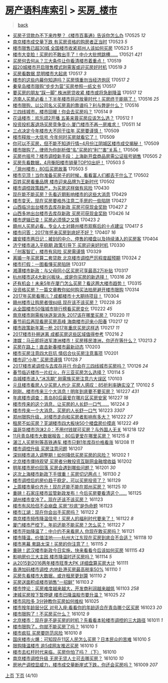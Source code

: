 [房产语料库索引](../../README.md)  > [买房_楼市](买房_楼市.md)
====
> [back](../README.md)

- [买房子贷款办不下来咋整？《楼市百事通》告诉你怎么办](http://jkwz.applinzi.com/ittc/6971383612816491525.html#%E4%B9%B0%E6%88%BF%E5%AD%90%E8%B4%B7%E6%AC%BE%E5%8A%9E%E4%B8%8D%E4%B8%8B%E6%9D%A5%E5%92%8B%E6%95%B4%EF%BC%9F%E3%80%8A%E6%A5%BC%E5%B8%82%E7%99%BE%E4%BA%8B%E9%80%9A%E3%80%8B%E5%91%8A%E8%AF%89%E4%BD%A0%E6%80%8E%E4%B9%88%E5%8A%9E) 170525 *12* 
- [南京楼市成交量下跌 有买房资格的购房者正当时](http://jkwz.applinzi.com/ittc/6970875076768433156.html#%E5%8D%97%E4%BA%AC%E6%A5%BC%E5%B8%82%E6%88%90%E4%BA%A4%E9%87%8F%E4%B8%8B%E8%B7%8C+%E6%9C%89%E4%B9%B0%E6%88%BF%E8%B5%84%E6%A0%BC%E7%9A%84%E8%B4%AD%E6%88%BF%E8%80%85%E6%AD%A3%E5%BD%93%E6%97%B6) 170523 *5* 
- [楼市限售已超30城 全国楼市收紧郑州人该如何买房](http://jkwz.applinzi.com/ittc/6970851839451857924.html#%E6%A5%BC%E5%B8%82%E9%99%90%E5%94%AE%E5%B7%B2%E8%B6%8530%E5%9F%8E+%E5%85%A8%E5%9B%BD%E6%A5%BC%E5%B8%82%E6%94%B6%E7%B4%A7%E9%83%91%E5%B7%9E%E4%BA%BA%E8%AF%A5%E5%A6%82%E4%BD%95%E4%B9%B0%E6%88%BF) 170523 *5* 
- [楼市大变脸！买房的不敢出手了！中介大批想跳槽……](http://jkwz.applinzi.com/ittc/6970203529921692676.html#%E6%A5%BC%E5%B8%82%E5%A4%A7%E5%8F%98%E8%84%B8%EF%BC%81%E4%B9%B0%E6%88%BF%E7%9A%84%E4%B8%8D%E6%95%A2%E5%87%BA%E6%89%8B%E4%BA%86%EF%BC%81%E4%B8%AD%E4%BB%8B%E5%A4%A7%E6%89%B9%E6%83%B3%E8%B7%B3%E6%A7%BD%E2%80%A6%E2%80%A6) 170521 *421* 
- [买房何去何从？三大条件让你看清楼市着重点！](http://jkwz.applinzi.com/ittc/6969265903534343172.html#%E4%B9%B0%E6%88%BF%E4%BD%95%E5%8E%BB%E4%BD%95%E4%BB%8E%EF%BC%9F%E4%B8%89%E5%A4%A7%E6%9D%A1%E4%BB%B6%E8%AE%A9%E4%BD%A0%E7%9C%8B%E6%B8%85%E6%A5%BC%E5%B8%82%E7%9D%80%E9%87%8D%E7%82%B9%EF%BC%81) 170519  
- [超20城楼市开启限售模式刚需客或迎买房好时机](http://jkwz.applinzi.com/ittc/6969200185346360325.html#%E8%B6%8520%E5%9F%8E%E6%A5%BC%E5%B8%82%E5%BC%80%E5%90%AF%E9%99%90%E5%94%AE%E6%A8%A1%E5%BC%8F%E5%88%9A%E9%9C%80%E5%AE%A2%E6%88%96%E8%BF%8E%E4%B9%B0%E6%88%BF%E5%A5%BD%E6%97%B6%E6%9C%BA) 170519 *3* 
- [买房看数据 昆明楼市大起底](http://jkwz.applinzi.com/ittc/6968713996021531652.html#%E4%B9%B0%E6%88%BF%E7%9C%8B%E6%95%B0%E6%8D%AE+%E6%98%86%E6%98%8E%E6%A5%BC%E5%B8%82%E5%A4%A7%E8%B5%B7%E5%BA%95) 170517 *3* 
- [楼市的这些内幕你知道吗？买房慎重勿当经济炮灰](http://jkwz.applinzi.com/ittc/6968651557112382469.html#%E6%A5%BC%E5%B8%82%E7%9A%84%E8%BF%99%E4%BA%9B%E5%86%85%E5%B9%95%E4%BD%A0%E7%9F%A5%E9%81%93%E5%90%97%EF%BC%9F%E4%B9%B0%E6%88%BF%E6%85%8E%E9%87%8D%E5%8B%BF%E5%BD%93%E7%BB%8F%E6%B5%8E%E7%82%AE%E7%81%B0) 170517 *2* 
- [秦皇岛楼市限购“步步为营”买房参照一纸文书](http://jkwz.applinzi.com/ittc/6968686904424793092.html#%E7%A7%A6%E7%9A%87%E5%B2%9B%E6%A5%BC%E5%B8%82%E9%99%90%E8%B4%AD%E2%80%9C%E6%AD%A5%E6%AD%A5%E4%B8%BA%E8%90%A5%E2%80%9D%E4%B9%B0%E6%88%BF%E5%8F%82%E7%85%A7%E4%B8%80%E7%BA%B8%E6%96%87%E4%B9%A6) 170517  
- [要买房的朋友“踩一脚” 株洲房贷收紧 楼市或将急剧降温](http://jkwz.applinzi.com/ittc/6968539653626921989.html#%E8%A6%81%E4%B9%B0%E6%88%BF%E7%9A%84%E6%9C%8B%E5%8F%8B%E2%80%9C%E8%B8%A9%E4%B8%80%E8%84%9A%E2%80%9D+%E6%A0%AA%E6%B4%B2%E6%88%BF%E8%B4%B7%E6%94%B6%E7%B4%A7+%E6%A5%BC%E5%B8%82%E6%88%96%E5%B0%86%E6%80%A5%E5%89%A7%E9%99%8D%E6%B8%A9) 170517 *12* 
- [济南人买房必看！下半年楼市将迎放量时代！买房终于能挑了！](http://jkwz.applinzi.com/ittc/6968210449903387652.html#%E6%B5%8E%E5%8D%97%E4%BA%BA%E4%B9%B0%E6%88%BF%E5%BF%85%E7%9C%8B%EF%BC%81%E4%B8%8B%E5%8D%8A%E5%B9%B4%E6%A5%BC%E5%B8%82%E5%B0%86%E8%BF%8E%E6%94%BE%E9%87%8F%E6%97%B6%E4%BB%A3%EF%BC%81%E4%B9%B0%E6%88%BF%E7%BB%88%E4%BA%8E%E8%83%BD%E6%8C%91%E4%BA%86%EF%BC%81) 170516 *25* 
- [楼市限购，以公司名义买房真的靠谱吗？利与弊是什么？](http://jkwz.applinzi.com/ittc/6968198630476350469.html#%E6%A5%BC%E5%B8%82%E9%99%90%E8%B4%AD%EF%BC%8C%E4%BB%A5%E5%85%AC%E5%8F%B8%E5%90%8D%E4%B9%89%E4%B9%B0%E6%88%BF%E7%9C%9F%E7%9A%84%E9%9D%A0%E8%B0%B1%E5%90%97%EF%BC%9F%E5%88%A9%E4%B8%8E%E5%BC%8A%E6%98%AF%E4%BB%80%E4%B9%88%EF%BC%9F) 170516  
- [三四线城市，楼市回暖！你会去买房吗？](http://jkwz.applinzi.com/ittc/6967583056197059589.html#%E4%B8%89%E5%9B%9B%E7%BA%BF%E5%9F%8E%E5%B8%82%EF%BC%8C%E6%A5%BC%E5%B8%82%E5%9B%9E%E6%9A%96%EF%BC%81%E4%BD%A0%E4%BC%9A%E5%8E%BB%E4%B9%B0%E6%88%BF%E5%90%97%EF%BC%9F) 170514 *9* 
- [花话楼市：欢乐颂2开播 五美来蓉买房应该怎么选？](http://jkwz.applinzi.com/ittc/6966829929470624772.html#%E8%8A%B1%E8%AF%9D%E6%A5%BC%E5%B8%82%EF%BC%9A%E6%AC%A2%E4%B9%90%E9%A2%822%E5%BC%80%E6%92%AD+%E4%BA%94%E7%BE%8E%E6%9D%A5%E8%93%89%E4%B9%B0%E6%88%BF%E5%BA%94%E8%AF%A5%E6%80%8E%E4%B9%88%E9%80%89%EF%BC%9F) 170512 *1* 
- [投资投机客退场买房竞争变小 厦门楼市不再一房难求！](http://jkwz.applinzi.com/ittc/6966508977025188869.html#%E6%8A%95%E8%B5%84%E6%8A%95%E6%9C%BA%E5%AE%A2%E9%80%80%E5%9C%BA%E4%B9%B0%E6%88%BF%E7%AB%9E%E4%BA%89%E5%8F%98%E5%B0%8F+%E5%8E%A6%E9%97%A8%E6%A5%BC%E5%B8%82%E4%B8%8D%E5%86%8D%E4%B8%80%E6%88%BF%E9%9A%BE%E6%B1%82%EF%BC%81) 170511 *14* 
- [三点决定今年楼市大不同于往年 买房要谨慎！](http://jkwz.applinzi.com/ittc/6965774509763200004.html#%E4%B8%89%E7%82%B9%E5%86%B3%E5%AE%9A%E4%BB%8A%E5%B9%B4%E6%A5%BC%E5%B8%82%E5%A4%A7%E4%B8%8D%E5%90%8C%E4%BA%8E%E5%BE%80%E5%B9%B4+%E4%B9%B0%E6%88%BF%E8%A6%81%E8%B0%A8%E6%85%8E%EF%BC%81) 170509  
- [​楼市释放一大信号 今年何时买房就看它了！](http://jkwz.applinzi.com/ittc/6965621477020795909.html#%E2%80%8B%E6%A5%BC%E5%B8%82%E9%87%8A%E6%94%BE%E4%B8%80%E5%A4%A7%E4%BF%A1%E5%8F%B7+%E4%BB%8A%E5%B9%B4%E4%BD%95%E6%97%B6%E4%B9%B0%E6%88%BF%E5%B0%B1%E7%9C%8B%E5%AE%83%E4%BA%86%EF%BC%81) 170509  
- [你可以不买房，但不能不知道行情~4月份江阴城区楼市成交揭秘！](http://jkwz.applinzi.com/ittc/6965572908792415236.html#%E4%BD%A0%E5%8F%AF%E4%BB%A5%E4%B8%8D%E4%B9%B0%E6%88%BF%EF%BC%8C%E4%BD%86%E4%B8%8D%E8%83%BD%E4%B8%8D%E7%9F%A5%E9%81%93%E8%A1%8C%E6%83%85%7E4%E6%9C%88%E4%BB%BD%E6%B1%9F%E9%98%B4%E5%9F%8E%E5%8C%BA%E6%A5%BC%E5%B8%82%E6%88%90%E4%BA%A4%E6%8F%AD%E7%A7%98%EF%BC%81) 170509  
- [楼市限购了，律师为你剖析借“名”买房的“利”“害”关系！](http://jkwz.applinzi.com/ittc/6964597084761097220.html#%E6%A5%BC%E5%B8%82%E9%99%90%E8%B4%AD%E4%BA%86%EF%BC%8C%E5%BE%8B%E5%B8%88%E4%B8%BA%E4%BD%A0%E5%89%96%E6%9E%90%E5%80%9F%E2%80%9C%E5%90%8D%E2%80%9D%E4%B9%B0%E6%88%BF%E7%9A%84%E2%80%9C%E5%88%A9%E2%80%9D%E2%80%9C%E5%AE%B3%E2%80%9D%E5%85%B3%E7%B3%BB%EF%BC%81) 170506  
- [买房也摇号？楼市调控新手段：上海新开盘商品房需公证摇号销售](http://jkwz.applinzi.com/ittc/6964228797778887684.html#%E4%B9%B0%E6%88%BF%E4%B9%9F%E6%91%87%E5%8F%B7%EF%BC%9F%E6%A5%BC%E5%B8%82%E8%B0%83%E6%8E%A7%E6%96%B0%E6%89%8B%E6%AE%B5%EF%BC%9A%E4%B8%8A%E6%B5%B7%E6%96%B0%E5%BC%80%E7%9B%98%E5%95%86%E5%93%81%E6%88%BF%E9%9C%80%E5%85%AC%E8%AF%81%E6%91%87%E5%8F%B7%E9%94%80%E5%94%AE) 170505 *2* 
- [买房先看数据，4月衡阳楼市销量TOP10出炉！](http://jkwz.applinzi.com/ittc/6963495141749818373.html#%E4%B9%B0%E6%88%BF%E5%85%88%E7%9C%8B%E6%95%B0%E6%8D%AE%EF%BC%8C4%E6%9C%88%E8%A1%A1%E9%98%B3%E6%A5%BC%E5%B8%82%E9%94%80%E9%87%8FTOP10%E5%87%BA%E7%82%89%EF%BC%81) 170503 *5* 
- [「滁州楼市」80后买房故事](http://jkwz.applinzi.com/ittc/6963413815675847685.html#%E3%80%8C%E6%BB%81%E5%B7%9E%E6%A5%BC%E5%B8%82%E3%80%8D80%E5%90%8E%E4%B9%B0%E6%88%BF%E6%95%85%E4%BA%8B) 170503 *5* 
- [楼市见顶！当你准备买房子的时候，看看富人们都去干什么了](http://jkwz.applinzi.com/ittc/6963104104506196997.html#%E6%A5%BC%E5%B8%82%E8%A7%81%E9%A1%B6%EF%BC%81%E5%BD%93%E4%BD%A0%E5%87%86%E5%A4%87%E4%B9%B0%E6%88%BF%E5%AD%90%E7%9A%84%E6%97%B6%E5%80%99%EF%BC%8C%E7%9C%8B%E7%9C%8B%E5%AF%8C%E4%BA%BA%E4%BB%AC%E9%83%BD%E5%8E%BB%E5%B9%B2%E4%BB%80%E4%B9%88%E4%BA%86) 170502  
- [百姓买房看重品牌 楼市迎来品牌为王新时代](http://jkwz.applinzi.com/ittc/6963103242849354756.html#%E7%99%BE%E5%A7%93%E4%B9%B0%E6%88%BF%E7%9C%8B%E9%87%8D%E5%93%81%E7%89%8C+%E6%A5%BC%E5%B8%82%E8%BF%8E%E6%9D%A5%E5%93%81%E7%89%8C%E4%B8%BA%E7%8E%8B%E6%96%B0%E6%97%B6%E4%BB%A3) 170502  
- [楼市调控政策趋严，为买房这样做有风险](http://jkwz.applinzi.com/ittc/6962355686024414212.html#%E6%A5%BC%E5%B8%82%E8%B0%83%E6%8E%A7%E6%94%BF%E7%AD%96%E8%B6%8B%E4%B8%A5%EF%BC%8C%E4%B8%BA%E4%B9%B0%E6%88%BF%E8%BF%99%E6%A0%B7%E5%81%9A%E6%9C%89%E9%A3%8E%E9%99%A9) 170430  
- [现在能不能买房？先看近期影响楼市的这些大消息](http://jkwz.applinzi.com/ittc/6961774276423189509.html#%E7%8E%B0%E5%9C%A8%E8%83%BD%E4%B8%8D%E8%83%BD%E4%B9%B0%E6%88%BF%EF%BC%9F%E5%85%88%E7%9C%8B%E8%BF%91%E6%9C%9F%E5%BD%B1%E5%93%8D%E6%A5%BC%E5%B8%82%E7%9A%84%E8%BF%99%E4%BA%9B%E5%A4%A7%E6%B6%88%E6%81%AF) 170429  
- [楼市变天，现在买房要格外注意二手房的一些陷阱](http://jkwz.applinzi.com/ittc/6961221590925706244.html#%E6%A5%BC%E5%B8%82%E5%8F%98%E5%A4%A9%EF%BC%8C%E7%8E%B0%E5%9C%A8%E4%B9%B0%E6%88%BF%E8%A6%81%E6%A0%BC%E5%A4%96%E6%B3%A8%E6%84%8F%E4%BA%8C%E6%89%8B%E6%88%BF%E7%9A%84%E4%B8%80%E4%BA%9B%E9%99%B7%E9%98%B1) 170427  
- [山西临汾出台楼市去库存新政 买房可获现金奖励](http://jkwz.applinzi.com/ittc/6961128935994688516.html#%E5%B1%B1%E8%A5%BF%E4%B8%B4%E6%B1%BE%E5%87%BA%E5%8F%B0%E6%A5%BC%E5%B8%82%E5%8E%BB%E5%BA%93%E5%AD%98%E6%96%B0%E6%94%BF+%E4%B9%B0%E6%88%BF%E5%8F%AF%E8%8E%B7%E7%8E%B0%E9%87%91%E5%A5%96%E5%8A%B1) 170427 *2* 
- [山西多地出台楼市去库存新政 买房可获现金奖励](http://jkwz.applinzi.com/ittc/6960920938286679044.html#%E5%B1%B1%E8%A5%BF%E5%A4%9A%E5%9C%B0%E5%87%BA%E5%8F%B0%E6%A5%BC%E5%B8%82%E5%8E%BB%E5%BA%93%E5%AD%98%E6%96%B0%E6%94%BF+%E4%B9%B0%E6%88%BF%E5%8F%AF%E8%8E%B7%E7%8E%B0%E9%87%91%E5%A5%96%E5%8A%B1) 170426 *14* 
- [楼市逻辑已变！买房必须慎之又慎](http://jkwz.applinzi.com/ittc/6959877543250363396.html#%E6%A5%BC%E5%B8%82%E9%80%BB%E8%BE%91%E5%B7%B2%E5%8F%98%EF%BC%81%E4%B9%B0%E6%88%BF%E5%BF%85%E9%A1%BB%E6%85%8E%E4%B9%8B%E5%8F%88%E6%85%8E) 170423 *2* 
- [赣州人买房必看，专业人士对赣州楼市观察后的十点建议](http://jkwz.applinzi.com/ittc/6957438980575462405.html#%E8%B5%A3%E5%B7%9E%E4%BA%BA%E4%B9%B0%E6%88%BF%E5%BF%85%E7%9C%8B%EF%BC%8C%E4%B8%93%E4%B8%9A%E4%BA%BA%E5%A3%AB%E5%AF%B9%E8%B5%A3%E5%B7%9E%E6%A5%BC%E5%B8%82%E8%A7%82%E5%AF%9F%E5%90%8E%E7%9A%84%E5%8D%81%E7%82%B9%E5%BB%BA%E8%AE%AE) 170417 *5* 
- [楼市问答：2017年怀来买房到底好不好？](http://jkwz.applinzi.com/ittc/6953842782056743941.html#%E6%A5%BC%E5%B8%82%E9%97%AE%E7%AD%94%EF%BC%9A2017%E5%B9%B4%E6%80%80%E6%9D%A5%E4%B9%B0%E6%88%BF%E5%88%B0%E5%BA%95%E5%A5%BD%E4%B8%8D%E5%A5%BD%EF%BC%9F) 170407 *16* 
- [雄安楼市两日记：被封的中介、停售的楼盘以及持续涌入的买房客](http://jkwz.applinzi.com/ittc/6952454514975179781.html#%E9%9B%84%E5%AE%89%E6%A5%BC%E5%B8%82%E4%B8%A4%E6%97%A5%E8%AE%B0%EF%BC%9A%E8%A2%AB%E5%B0%81%E7%9A%84%E4%B8%AD%E4%BB%8B%E3%80%81%E5%81%9C%E5%94%AE%E7%9A%84%E6%A5%BC%E7%9B%98%E4%BB%A5%E5%8F%8A%E6%8C%81%E7%BB%AD%E6%B6%8C%E5%85%A5%E7%9A%84%E4%B9%B0%E6%88%BF%E5%AE%A2) 170404  
- [济宁楼市进入平稳期 政策引导下 买房迎来好时机](http://jkwz.applinzi.com/ittc/6950748984363713540.html#%E6%B5%8E%E5%AE%81%E6%A5%BC%E5%B8%82%E8%BF%9B%E5%85%A5%E5%B9%B3%E7%A8%B3%E6%9C%9F+%E6%94%BF%E7%AD%96%E5%BC%95%E5%AF%BC%E4%B8%8B+%E4%B9%B0%E6%88%BF%E8%BF%8E%E6%9D%A5%E5%A5%BD%E6%97%B6%E6%9C%BA) 170330  
- [「创客智汇」楼市有风险 买房需谨慎](http://jkwz.applinzi.com/ittc/6950487451180205060.html#%E3%80%8C%E5%88%9B%E5%AE%A2%E6%99%BA%E6%B1%87%E3%80%8D%E6%A5%BC%E5%B8%82%E6%9C%89%E9%A3%8E%E9%99%A9+%E4%B9%B0%E6%88%BF%E9%9C%80%E8%B0%A8%E6%85%8E) 170329  
- [离婚一年买房算二套贷款 北京楼市调控严厉程度超预期](http://jkwz.applinzi.com/ittc/6948551991017079813.html#%E7%A6%BB%E5%A9%9A%E4%B8%80%E5%B9%B4%E4%B9%B0%E6%88%BF%E7%AE%97%E4%BA%8C%E5%A5%97%E8%B4%B7%E6%AC%BE+%E5%8C%97%E4%BA%AC%E6%A5%BC%E5%B8%82%E8%B0%83%E6%8E%A7%E4%B8%A5%E5%8E%89%E7%A8%8B%E5%BA%A6%E8%B6%85%E9%A2%84%E6%9C%9F) 170324 *2* 
- [楼市打假：一图看懂买房陷阱](http://jkwz.applinzi.com/ittc/6946034590631330820.html#%E6%A5%BC%E5%B8%82%E6%89%93%E5%81%87%EF%BC%9A%E4%B8%80%E5%9B%BE%E7%9C%8B%E6%87%82%E4%B9%B0%E6%88%BF%E9%99%B7%E9%98%B1) 170317  
- [湘潭楼市新政：与父母同小区买房可享最高2万补贴](http://jkwz.applinzi.com/ittc/6945946340776477701.html#%E6%B9%98%E6%BD%AD%E6%A5%BC%E5%B8%82%E6%96%B0%E6%94%BF%EF%BC%9A%E4%B8%8E%E7%88%B6%E6%AF%8D%E5%90%8C%E5%B0%8F%E5%8C%BA%E4%B9%B0%E6%88%BF%E5%8F%AF%E4%BA%AB%E6%9C%80%E9%AB%982%E4%B8%87%E8%A1%A5%E8%B4%B4) 170317  
- [杭州楼市这4大新兴板块，或是你买房的新选择！](http://jkwz.applinzi.com/ittc/6945625683068978181.html#%E6%9D%AD%E5%B7%9E%E6%A5%BC%E5%B8%82%E8%BF%994%E5%A4%A7%E6%96%B0%E5%85%B4%E6%9D%BF%E5%9D%97%EF%BC%8C%E6%88%96%E6%98%AF%E4%BD%A0%E4%B9%B0%E6%88%BF%E7%9A%84%E6%96%B0%E9%80%89%E6%8B%A9%EF%BC%81) 170316 *26* 
- [还有机会！未来5年在厦门怎么买房？看这两大楼市趋势！](http://jkwz.applinzi.com/ittc/6945276715524948997.html#%E8%BF%98%E6%9C%89%E6%9C%BA%E4%BC%9A%EF%BC%81%E6%9C%AA%E6%9D%A55%E5%B9%B4%E5%9C%A8%E5%8E%A6%E9%97%A8%E6%80%8E%E4%B9%88%E4%B9%B0%E6%88%BF%EF%BC%9F%E7%9C%8B%E8%BF%99%E4%B8%A4%E5%A4%A7%E6%A5%BC%E5%B8%82%E8%B6%8B%E5%8A%BF%EF%BC%81) 170315  
- [没资格买房？一篇文章教你如何购买法拍房避开楼市限购](http://jkwz.applinzi.com/ittc/6944889052661810180.html#%E6%B2%A1%E8%B5%84%E6%A0%BC%E4%B9%B0%E6%88%BF%EF%BC%9F%E4%B8%80%E7%AF%87%E6%96%87%E7%AB%A0%E6%95%99%E4%BD%A0%E5%A6%82%E4%BD%95%E8%B4%AD%E4%B9%B0%E6%B3%95%E6%8B%8D%E6%88%BF%E9%81%BF%E5%BC%80%E6%A5%BC%E5%B8%82%E9%99%90%E8%B4%AD) 170314  
- [2017年买房看哪儿？成都楼市十大期待项目！](http://jkwz.applinzi.com/ittc/6941234972525593605.html#2017%E5%B9%B4%E4%B9%B0%E6%88%BF%E7%9C%8B%E5%93%AA%E5%84%BF%EF%BC%9F%E6%88%90%E9%83%BD%E6%A5%BC%E5%B8%82%E5%8D%81%E5%A4%A7%E6%9C%9F%E5%BE%85%E9%A1%B9%E7%9B%AE%EF%BC%81) 170304  
- [赣州楼市让购房者很纠结 现在该不该买房？](http://jkwz.applinzi.com/ittc/6939619748085236741.html#%E8%B5%A3%E5%B7%9E%E6%A5%BC%E5%B8%82%E8%AE%A9%E8%B4%AD%E6%88%BF%E8%80%85%E5%BE%88%E7%BA%A0%E7%BB%93+%E7%8E%B0%E5%9C%A8%E8%AF%A5%E4%B8%8D%E8%AF%A5%E4%B9%B0%E6%88%BF%EF%BC%9F) 170228 *35* 
- [从全国楼市50强城市排行榜看买房变化](http://jkwz.applinzi.com/ittc/6937134921327051780.html#%E4%BB%8E%E5%85%A8%E5%9B%BD%E6%A5%BC%E5%B8%8250%E5%BC%BA%E5%9F%8E%E5%B8%82%E6%8E%92%E8%A1%8C%E6%A6%9C%E7%9C%8B%E4%B9%B0%E6%88%BF%E5%8F%98%E5%8C%96) 170222 *45* 
- [南京楼市刚需板块逐渐消失 2017该在哪里买房？](http://jkwz.applinzi.com/ittc/6936776867272197124.html#%E5%8D%97%E4%BA%AC%E6%A5%BC%E5%B8%82%E5%88%9A%E9%9C%80%E6%9D%BF%E5%9D%97%E9%80%90%E6%B8%90%E6%B6%88%E5%A4%B1+2017%E8%AF%A5%E5%9C%A8%E5%93%AA%E9%87%8C%E4%B9%B0%E6%88%BF%EF%BC%9F) 170220 *11* 
- [春节前后再现看房买房高峰 海南楼市迎来小阳春](http://jkwz.applinzi.com/ittc/6935626909827466244.html#%E6%98%A5%E8%8A%82%E5%89%8D%E5%90%8E%E5%86%8D%E7%8E%B0%E7%9C%8B%E6%88%BF%E4%B9%B0%E6%88%BF%E9%AB%98%E5%B3%B0+%E6%B5%B7%E5%8D%97%E6%A5%BC%E5%B8%82%E8%BF%8E%E6%9D%A5%E5%B0%8F%E9%98%B3%E6%98%A5) 170217 *12* 
- [楼市政策新年第一枪 2017年重庆买房这样选](http://jkwz.applinzi.com/ittc/6935625757765403653.html#%E6%A5%BC%E5%B8%82%E6%94%BF%E7%AD%96%E6%96%B0%E5%B9%B4%E7%AC%AC%E4%B8%80%E6%9E%AA+2017%E5%B9%B4%E9%87%8D%E5%BA%86%E4%B9%B0%E6%88%BF%E8%BF%99%E6%A0%B7%E9%80%89) 170217 *11* 
- [2017楼市扑朔迷离 成都买房这些区域值得参考](http://jkwz.applinzi.com/ittc/6935219501661684740.html#2017%E6%A5%BC%E5%B8%82%E6%89%91%E6%9C%94%E8%BF%B7%E7%A6%BB+%E6%88%90%E9%83%BD%E4%B9%B0%E6%88%BF%E8%BF%99%E4%BA%9B%E5%8C%BA%E5%9F%9F%E5%80%BC%E5%BE%97%E5%8F%82%E8%80%83) 170216 *2* 
- [澳媒：马云即将进军澳洲楼市！买房移民澳洲，你还在等什么？](http://jkwz.applinzi.com/ittc/6934116430621705220.html#%E6%BE%B3%E5%AA%92%EF%BC%9A%E9%A9%AC%E4%BA%91%E5%8D%B3%E5%B0%86%E8%BF%9B%E5%86%9B%E6%BE%B3%E6%B4%B2%E6%A5%BC%E5%B8%82%EF%BC%81%E4%B9%B0%E6%88%BF%E7%A7%BB%E6%B0%91%E6%BE%B3%E6%B4%B2%EF%BC%8C%E4%BD%A0%E8%BF%98%E5%9C%A8%E7%AD%89%E4%BB%80%E4%B9%88%EF%BC%9F) 170213 *2* 
- [买房在路上！直击新春楼市最新动态](http://jkwz.applinzi.com/ittc/6930420846895301637.html#%E4%B9%B0%E6%88%BF%E5%9C%A8%E8%B7%AF%E4%B8%8A%EF%BC%81%E7%9B%B4%E5%87%BB%E6%96%B0%E6%98%A5%E6%A5%BC%E5%B8%82%E6%9C%80%E6%96%B0%E5%8A%A8%E6%80%81) 170203  
- [楼市买房注意四大巨坑 情侣合伙买房注意事项](http://jkwz.applinzi.com/ittc/6925995803763278852.html#%E6%A5%BC%E5%B8%82%E4%B9%B0%E6%88%BF%E6%B3%A8%E6%84%8F%E5%9B%9B%E5%A4%A7%E5%B7%A8%E5%9D%91+%E6%83%85%E4%BE%A3%E5%90%88%E4%BC%99%E4%B9%B0%E6%88%BF%E6%B3%A8%E6%84%8F%E4%BA%8B%E9%A1%B9) 170201  
- [楼市迎“小年” 买房须谨慎](http://jkwz.applinzi.com/ittc/6928132282023150596.html#%E6%A5%BC%E5%B8%82%E8%BF%8E%E2%80%9C%E5%B0%8F%E5%B9%B4%E2%80%9D+%E4%B9%B0%E6%88%BF%E9%A1%BB%E8%B0%A8%E6%85%8E) 170128 *7* 
- [2017楼市紧调控与去库存并行 你会在三四线城市买房吗？](http://jkwz.applinzi.com/ittc/6927459373973767172.html#2017%E6%A5%BC%E5%B8%82%E7%B4%A7%E8%B0%83%E6%8E%A7%E4%B8%8E%E5%8E%BB%E5%BA%93%E5%AD%98%E5%B9%B6%E8%A1%8C+%E4%BD%A0%E4%BC%9A%E5%9C%A8%E4%B8%89%E5%9B%9B%E7%BA%BF%E5%9F%8E%E5%B8%82%E4%B9%B0%E6%88%BF%E5%90%97%EF%BC%9F) 170126 *24* 
- [春节临近楼市一片红火，在三亚买房怎么选择？](http://jkwz.applinzi.com/ittc/6922778347431265284.html#%E6%98%A5%E8%8A%82%E4%B8%B4%E8%BF%91%E6%A5%BC%E5%B8%82%E4%B8%80%E7%89%87%E7%BA%A2%E7%81%AB%EF%BC%8C%E5%9C%A8%E4%B8%89%E4%BA%9A%E4%B9%B0%E6%88%BF%E6%80%8E%E4%B9%88%E9%80%89%E6%8B%A9%EF%BC%9F) 170114 *5* 
- [岛城楼市进入“冰冻期” 刚需族买房注意六大误区](http://jkwz.applinzi.com/ittc/6918570655565218820.html#%E5%B2%9B%E5%9F%8E%E6%A5%BC%E5%B8%82%E8%BF%9B%E5%85%A5%E2%80%9C%E5%86%B0%E5%86%BB%E6%9C%9F%E2%80%9D+%E5%88%9A%E9%9C%80%E6%97%8F%E4%B9%B0%E6%88%BF%E6%B3%A8%E6%84%8F%E5%85%AD%E5%A4%A7%E8%AF%AF%E5%8C%BA) 170103  
- [元旦楼市看房人少买房人也少 买房人感叹：85折利率确实没了](http://jkwz.applinzi.com/ittc/6918515843523937285.html#%E5%85%83%E6%97%A6%E6%A5%BC%E5%B8%82%E7%9C%8B%E6%88%BF%E4%BA%BA%E5%B0%91%E4%B9%B0%E6%88%BF%E4%BA%BA%E4%B9%9F%E5%B0%91+%E4%B9%B0%E6%88%BF%E4%BA%BA%E6%84%9F%E5%8F%B9%EF%BC%9A85%E6%8A%98%E5%88%A9%E7%8E%87%E7%A1%AE%E5%AE%9E%E6%B2%A1%E4%BA%86) 170102 *5* 
- [刚刚，楼市传来三个大消息！明年到底要不要买房？](http://jkwz.applinzi.com/ittc/6916359267979625477.html#%E5%88%9A%E5%88%9A%EF%BC%8C%E6%A5%BC%E5%B8%82%E4%BC%A0%E6%9D%A5%E4%B8%89%E4%B8%AA%E5%A4%A7%E6%B6%88%E6%81%AF%EF%BC%81%E6%98%8E%E5%B9%B4%E5%88%B0%E5%BA%95%E8%A6%81%E4%B8%8D%E8%A6%81%E4%B9%B0%E6%88%BF%EF%BC%9F) 161227 *431* 
- [年底楼市调查：青岛80后最爱在哪片区买房安家](http://jkwz.applinzi.com/ittc/6916238582913434628.html#%E5%B9%B4%E5%BA%95%E6%A5%BC%E5%B8%82%E8%B0%83%E6%9F%A5%EF%BC%9A%E9%9D%92%E5%B2%9B80%E5%90%8E%E6%9C%80%E7%88%B1%E5%9C%A8%E5%93%AA%E7%89%87%E5%8C%BA%E4%B9%B0%E6%88%BF%E5%AE%89%E5%AE%B6) 161227 *18* 
- [楼市传来的这个消息，让买房的人长舒一口气……](http://jkwz.applinzi.com/ittc/6915187687115195397.html#%E6%A5%BC%E5%B8%82%E4%BC%A0%E6%9D%A5%E7%9A%84%E8%BF%99%E4%B8%AA%E6%B6%88%E6%81%AF%EF%BC%8C%E8%AE%A9%E4%B9%B0%E6%88%BF%E7%9A%84%E4%BA%BA%E9%95%BF%E8%88%92%E4%B8%80%E5%8F%A3%E6%B0%94%E2%80%A6%E2%80%A6) 161224 *3* 
- [楼市传来一个大消息，买房的人长舒一口气](http://jkwz.applinzi.com/ittc/6914945477086020613.html#%E6%A5%BC%E5%B8%82%E4%BC%A0%E6%9D%A5%E4%B8%80%E4%B8%AA%E5%A4%A7%E6%B6%88%E6%81%AF%EF%BC%8C%E4%B9%B0%E6%88%BF%E7%9A%84%E4%BA%BA%E9%95%BF%E8%88%92%E4%B8%80%E5%8F%A3%E6%B0%94) 161223 *3307* 
- [郑州限购升级，对楼市走向和买房者影响有多大？](http://jkwz.applinzi.com/ittc/6914559014011929604.html#%E9%83%91%E5%B7%9E%E9%99%90%E8%B4%AD%E5%8D%87%E7%BA%A7%EF%BC%8C%E5%AF%B9%E6%A5%BC%E5%B8%82%E8%B5%B0%E5%90%91%E5%92%8C%E4%B9%B0%E6%88%BF%E8%80%85%E5%BD%B1%E5%93%8D%E6%9C%89%E5%A4%9A%E5%A4%A7%EF%BC%9F) 161222 *27* 
- [租房不如买房？芜湖楼市四大板块50个楼盘房价摸底](http://jkwz.applinzi.com/ittc/6914369350017745925.html#%E7%A7%9F%E6%88%BF%E4%B8%8D%E5%A6%82%E4%B9%B0%E6%88%BF%EF%BC%9F%E8%8A%9C%E6%B9%96%E6%A5%BC%E5%B8%82%E5%9B%9B%E5%A4%A7%E6%9D%BF%E5%9D%9750%E4%B8%AA%E6%A5%BC%E7%9B%98%E6%88%BF%E4%BB%B7%E6%91%B8%E5%BA%95) 161222 *49* 
- [温哥华楼市泡沫2.0：不用付钱就可买房？与外国人无关](http://jkwz.applinzi.com/ittc/6912900724953711620.html#%E6%B8%A9%E5%93%A5%E5%8D%8E%E6%A5%BC%E5%B8%82%E6%B3%A1%E6%B2%AB2.0%EF%BC%9A%E4%B8%8D%E7%94%A8%E4%BB%98%E9%92%B1%E5%B0%B1%E5%8F%AF%E4%B9%B0%E6%88%BF%EF%BC%9F%E4%B8%8E%E5%A4%96%E5%9B%BD%E4%BA%BA%E6%97%A0%E5%85%B3) 161218 *122* 
- [11月青岛楼市大数据报告：80后更爱在哪里买房？](http://jkwz.applinzi.com/ittc/6911858190412416005.html#11%E6%9C%88%E9%9D%92%E5%B2%9B%E6%A5%BC%E5%B8%82%E5%A4%A7%E6%95%B0%E6%8D%AE%E6%8A%A5%E5%91%8A%EF%BC%9A80%E5%90%8E%E6%9B%B4%E7%88%B1%E5%9C%A8%E5%93%AA%E9%87%8C%E4%B9%B0%E6%88%BF%EF%BC%9F) 161215 *8* 
- [湛江人买房别等高铁通车 楼市只剩1年库存价格看涨](http://jkwz.applinzi.com/ittc/6908962791355843589.html#%E6%B9%9B%E6%B1%9F%E4%BA%BA%E4%B9%B0%E6%88%BF%E5%88%AB%E7%AD%89%E9%AB%98%E9%93%81%E9%80%9A%E8%BD%A6+%E6%A5%BC%E5%B8%82%E5%8F%AA%E5%89%A91%E5%B9%B4%E5%BA%93%E5%AD%98%E4%BB%B7%E6%A0%BC%E7%9C%8B%E6%B6%A8) 161208 *11* 
- [楼市调控升级 买房注意问题](http://jkwz.applinzi.com/ittc/6908945571233924100.html#%E6%A5%BC%E5%B8%82%E8%B0%83%E6%8E%A7%E5%8D%87%E7%BA%A7+%E4%B9%B0%E6%88%BF%E6%B3%A8%E6%84%8F%E9%97%AE%E9%A2%98) 161207  
- [深圳楼市进入调整期！如何降低买房买房的风险？](http://jkwz.applinzi.com/ittc/6907105115889992709.html#%E6%B7%B1%E5%9C%B3%E6%A5%BC%E5%B8%82%E8%BF%9B%E5%85%A5%E8%B0%83%E6%95%B4%E6%9C%9F%EF%BC%81%E5%A6%82%E4%BD%95%E9%99%8D%E4%BD%8E%E4%B9%B0%E6%88%BF%E4%B9%B0%E6%88%BF%E7%9A%84%E9%A3%8E%E9%99%A9%EF%BC%9F) 161202 *1* 
- [北京楼市僵持观望 买房者分散投资互联网金融增收益](http://jkwz.applinzi.com/ittc/6907085848901583877.html#%E5%8C%97%E4%BA%AC%E6%A5%BC%E5%B8%82%E5%83%B5%E6%8C%81%E8%A7%82%E6%9C%9B+%E4%B9%B0%E6%88%BF%E8%80%85%E5%88%86%E6%95%A3%E6%8A%95%E8%B5%84%E4%BA%92%E8%81%94%E7%BD%91%E9%87%91%E8%9E%8D%E5%A2%9E%E6%94%B6%E7%9B%8A) 161202  
- [明年楼市房价回落 买房会遇到哪些问题？](http://jkwz.applinzi.com/ittc/6906706117156930565.html#%E6%98%8E%E5%B9%B4%E6%A5%BC%E5%B8%82%E6%88%BF%E4%BB%B7%E5%9B%9E%E8%90%BD+%E4%B9%B0%E6%88%BF%E4%BC%9A%E9%81%87%E5%88%B0%E5%93%AA%E4%BA%9B%E9%97%AE%E9%A2%98%EF%BC%9F) 161201 *30* 
- [这次上海楼市新政下手很重！买房切记两点！](http://jkwz.applinzi.com/ittc/6906235994193265669.html#%E8%BF%99%E6%AC%A1%E4%B8%8A%E6%B5%B7%E6%A5%BC%E5%B8%82%E6%96%B0%E6%94%BF%E4%B8%8B%E6%89%8B%E5%BE%88%E9%87%8D%EF%BC%81%E4%B9%B0%E6%88%BF%E5%88%87%E8%AE%B0%E4%B8%A4%E7%82%B9%EF%BC%81) 161130 *2* 
- [楼市调控后的房价趋于稳定，可以买房投资了？](http://jkwz.applinzi.com/ittc/6906038248542831620.html#%E6%A5%BC%E5%B8%82%E8%B0%83%E6%8E%A7%E5%90%8E%E7%9A%84%E6%88%BF%E4%BB%B7%E8%B6%8B%E4%BA%8E%E7%A8%B3%E5%AE%9A%EF%BC%8C%E5%8F%AF%E4%BB%A5%E4%B9%B0%E6%88%BF%E6%8A%95%E8%B5%84%E4%BA%86%EF%BC%9F) 161129  
- [上周楼市量价齐升！现在还能不能在郑州买房？](http://jkwz.applinzi.com/ittc/6904392861864166404.html#%E4%B8%8A%E5%91%A8%E6%A5%BC%E5%B8%82%E9%87%8F%E4%BB%B7%E9%BD%90%E5%8D%87%EF%BC%81%E7%8E%B0%E5%9C%A8%E8%BF%98%E8%83%BD%E4%B8%8D%E8%83%BD%E5%9C%A8%E9%83%91%E5%B7%9E%E4%B9%B0%E6%88%BF%EF%BC%9F) 161125 *10* 
- [重磅！石家庄楼市监管新政发布！今后买房要看清这个……](http://jkwz.applinzi.com/ittc/6904391307534795780.html#%E9%87%8D%E7%A3%85%EF%BC%81%E7%9F%B3%E5%AE%B6%E5%BA%84%E6%A5%BC%E5%B8%82%E7%9B%91%E7%AE%A1%E6%96%B0%E6%94%BF%E5%8F%91%E5%B8%83%EF%BC%81%E4%BB%8A%E5%90%8E%E4%B9%B0%E6%88%BF%E8%A6%81%E7%9C%8B%E6%B8%85%E8%BF%99%E4%B8%AA%E2%80%A6%E2%80%A6) 161125  
- [湖州楼市变冷了，现在还该不该买房？](http://jkwz.applinzi.com/ittc/6903690709118223365.html#%E6%B9%96%E5%B7%9E%E6%A5%BC%E5%B8%82%E5%8F%98%E5%86%B7%E4%BA%86%EF%BC%8C%E7%8E%B0%E5%9C%A8%E8%BF%98%E8%AF%A5%E4%B8%8D%E8%AF%A5%E4%B9%B0%E6%88%BF%EF%BC%9F) 161123  
- [楼市有风险但不会崩盘 买房“抄底”是伪命题](http://jkwz.applinzi.com/ittc/6903611371844797444.html#%E6%A5%BC%E5%B8%82%E6%9C%89%E9%A3%8E%E9%99%A9%E4%BD%86%E4%B8%8D%E4%BC%9A%E5%B4%A9%E7%9B%98+%E4%B9%B0%E6%88%BF%E2%80%9C%E6%8A%84%E5%BA%95%E2%80%9D%E6%98%AF%E4%BC%AA%E5%91%BD%E9%A2%98) 161123  
- [楼市江湖：现在你会出手买房吗？](http://jkwz.applinzi.com/ittc/6903085442924020741.html#%E6%A5%BC%E5%B8%82%E6%B1%9F%E6%B9%96%EF%BC%9A%E7%8E%B0%E5%9C%A8%E4%BD%A0%E4%BC%9A%E5%87%BA%E6%89%8B%E4%B9%B0%E6%88%BF%E5%90%97%EF%BC%9F) 161122 *2* 
- [南京楼市频传降温信号！买房人的福利时代要来了！](http://jkwz.applinzi.com/ittc/6903246871325049861.html#%E5%8D%97%E4%BA%AC%E6%A5%BC%E5%B8%82%E9%A2%91%E4%BC%A0%E9%99%8D%E6%B8%A9%E4%BF%A1%E5%8F%B7%EF%BC%81%E4%B9%B0%E6%88%BF%E4%BA%BA%E7%9A%84%E7%A6%8F%E5%88%A9%E6%97%B6%E4%BB%A3%E8%A6%81%E6%9D%A5%E4%BA%86%EF%BC%81) 161122 *8* 
- [厦门楼市严控下，年前还能不能买房？怎么买？](http://jkwz.applinzi.com/ittc/6903239809065026565.html#%E5%8E%A6%E9%97%A8%E6%A5%BC%E5%B8%82%E4%B8%A5%E6%8E%A7%E4%B8%8B%EF%BC%8C%E5%B9%B4%E5%89%8D%E8%BF%98%E8%83%BD%E4%B8%8D%E8%83%BD%E4%B9%B0%E6%88%BF%EF%BC%9F%E6%80%8E%E4%B9%88%E4%B9%B0%EF%BC%9F) 161122 *7* 
- [楼市开始降温了：中介约不来看房人 你现在敢买房吗？](http://jkwz.applinzi.com/ittc/6903010753681818628.html#%E6%A5%BC%E5%B8%82%E5%BC%80%E5%A7%8B%E9%99%8D%E6%B8%A9%E4%BA%86%EF%BC%9A%E4%B8%AD%E4%BB%8B%E7%BA%A6%E4%B8%8D%E6%9D%A5%E7%9C%8B%E6%88%BF%E4%BA%BA+%E4%BD%A0%E7%8E%B0%E5%9C%A8%E6%95%A2%E4%B9%B0%E6%88%BF%E5%90%97%EF%BC%9F) 161121  
- [楼市降温，价值洼地——杭州大江东现在买房到底合不合适？](http://jkwz.applinzi.com/ittc/6901911368222901253.html#%E6%A5%BC%E5%B8%82%E9%99%8D%E6%B8%A9%EF%BC%8C%E4%BB%B7%E5%80%BC%E6%B4%BC%E5%9C%B0%E2%80%94%E2%80%94%E6%9D%AD%E5%B7%9E%E5%A4%A7%E6%B1%9F%E4%B8%9C%E7%8E%B0%E5%9C%A8%E4%B9%B0%E6%88%BF%E5%88%B0%E5%BA%95%E5%90%88%E4%B8%8D%E5%90%88%E9%80%82%EF%BC%9F) 161118 *10* 
- [楼市黑幕 套路太深！买房的你注意了！](http://jkwz.applinzi.com/ittc/6900741592414946309.html#%E6%A5%BC%E5%B8%82%E9%BB%91%E5%B9%95+%E5%A5%97%E8%B7%AF%E5%A4%AA%E6%B7%B1%EF%BC%81%E4%B9%B0%E6%88%BF%E7%9A%84%E4%BD%A0%E6%B3%A8%E6%84%8F%E4%BA%86%EF%BC%81) 161115 *2* 
- [重磅！武汉楼市新政今日实施，快来看看今后该如何买房](http://jkwz.applinzi.com/ittc/6900511213355533317.html#%E9%87%8D%E7%A3%85%EF%BC%81%E6%AD%A6%E6%B1%89%E6%A5%BC%E5%B8%82%E6%96%B0%E6%94%BF%E4%BB%8A%E6%97%A5%E5%AE%9E%E6%96%BD%EF%BC%8C%E5%BF%AB%E6%9D%A5%E7%9C%8B%E7%9C%8B%E4%BB%8A%E5%90%8E%E8%AF%A5%E5%A6%82%E4%BD%95%E4%B9%B0%E6%88%BF) 161115 *43* 
- [影响房价三大主因  楼市降温时还买房吗？](http://jkwz.applinzi.com/ittc/6900399274595976196.html#%E5%BD%B1%E5%93%8D%E6%88%BF%E4%BB%B7%E4%B8%89%E5%A4%A7%E4%B8%BB%E5%9B%A0++%E6%A5%BC%E5%B8%82%E9%99%8D%E6%B8%A9%E6%97%B6%E8%BF%98%E4%B9%B0%E6%88%BF%E5%90%97%EF%BC%9F) 161114 *5* 
- [从2015到2016两年楼市旺季大PK 详细盘算买房大计](http://jkwz.applinzi.com/ittc/6899139954013111301.html#%E4%BB%8E2015%E5%88%B02016%E4%B8%A4%E5%B9%B4%E6%A5%BC%E5%B8%82%E6%97%BA%E5%AD%A3%E5%A4%A7PK+%E8%AF%A6%E7%BB%86%E7%9B%98%E7%AE%97%E4%B9%B0%E6%88%BF%E5%A4%A7%E8%AE%A1) 161111  
- [香港加码楼市调控 内地赴港买房最高税率50%](http://jkwz.applinzi.com/ittc/6898929468776645636.html#%E9%A6%99%E6%B8%AF%E5%8A%A0%E7%A0%81%E6%A5%BC%E5%B8%82%E8%B0%83%E6%8E%A7+%E5%86%85%E5%9C%B0%E8%B5%B4%E6%B8%AF%E4%B9%B0%E6%88%BF%E6%9C%80%E9%AB%98%E7%A8%8E%E7%8E%8750%25) 161110 *1* 
- [买房先看楼市大数据，或许租房更划算](http://jkwz.applinzi.com/ittc/6898211460877911044.html#%E4%B9%B0%E6%88%BF%E5%85%88%E7%9C%8B%E6%A5%BC%E5%B8%82%E5%A4%A7%E6%95%B0%E6%8D%AE%EF%BC%8C%E6%88%96%E8%AE%B8%E7%A7%9F%E6%88%BF%E6%9B%B4%E5%88%92%E7%AE%97) 161110 *2* 
- [买房送面积成楼市销售“一招鲜”](http://jkwz.applinzi.com/ittc/6896202401450558469.html#%E4%B9%B0%E6%88%BF%E9%80%81%E9%9D%A2%E7%A7%AF%E6%88%90%E6%A5%BC%E5%B8%82%E9%94%80%E5%94%AE%E2%80%9C%E4%B8%80%E6%8B%9B%E9%B2%9C%E2%80%9D) 161103 *2* 
- [楼市悖论：买房难度越来越大，开发商利润越来越低](http://jkwz.applinzi.com/ittc/6896069135053620228.html#%E6%A5%BC%E5%B8%82%E6%82%96%E8%AE%BA%EF%BC%9A%E4%B9%B0%E6%88%BF%E9%9A%BE%E5%BA%A6%E8%B6%8A%E6%9D%A5%E8%B6%8A%E5%A4%A7%EF%BC%8C%E5%BC%80%E5%8F%91%E5%95%86%E5%88%A9%E6%B6%A6%E8%B6%8A%E6%9D%A5%E8%B6%8A%E4%BD%8E) 161103 *258* 
- [津城买房按下暂停键 楼市已降温股市要升温？](http://jkwz.applinzi.com/ittc/6892890371654157317.html#%E6%B4%A5%E5%9F%8E%E4%B9%B0%E6%88%BF%E6%8C%89%E4%B8%8B%E6%9A%82%E5%81%9C%E9%94%AE+%E6%A5%BC%E5%B8%82%E5%B7%B2%E9%99%8D%E6%B8%A9%E8%82%A1%E5%B8%82%E8%A6%81%E5%8D%87%E6%B8%A9%EF%BC%9F) 161025 *22* 
- [楼市风险多 3分钟教你买房如何维权](http://jkwz.applinzi.com/ittc/6892987497130230788.html#%E6%A5%BC%E5%B8%82%E9%A3%8E%E9%99%A9%E5%A4%9A+3%E5%88%86%E9%92%9F%E6%95%99%E4%BD%A0%E4%B9%B0%E6%88%BF%E5%A6%82%E4%BD%95%E7%BB%B4%E6%9D%83) 161025  
- [楼市按年龄层分区 对号入座:看看你的年龄适合在青岛哪个区买房](http://jkwz.applinzi.com/ittc/6892091578029442053.html#%E6%A5%BC%E5%B8%82%E6%8C%89%E5%B9%B4%E9%BE%84%E5%B1%82%E5%88%86%E5%8C%BA+%E5%AF%B9%E5%8F%B7%E5%85%A5%E5%BA%A7%3A%E7%9C%8B%E7%9C%8B%E4%BD%A0%E7%9A%84%E5%B9%B4%E9%BE%84%E9%80%82%E5%90%88%E5%9C%A8%E9%9D%92%E5%B2%9B%E5%93%AA%E4%B8%AA%E5%8C%BA%E4%B9%B0%E6%88%BF) 161023 *20* 
- [楼市限购了！不买房买什么？](http://jkwz.applinzi.com/ittc/6888069112646861829.html#%E6%A5%BC%E5%B8%82%E9%99%90%E8%B4%AD%E4%BA%86%EF%BC%81%E4%B8%8D%E4%B9%B0%E6%88%BF%E4%B9%B0%E4%BB%80%E4%B9%88%EF%BC%9F) 161012 *9* 
- [北京楼市：现在是不是买房的时机？先看看本轮楼市调控的三大路径](http://jkwz.applinzi.com/ittc/6887865617700357125.html#%E5%8C%97%E4%BA%AC%E6%A5%BC%E5%B8%82%EF%BC%9A%E7%8E%B0%E5%9C%A8%E6%98%AF%E4%B8%8D%E6%98%AF%E4%B9%B0%E6%88%BF%E7%9A%84%E6%97%B6%E6%9C%BA%EF%BC%9F%E5%85%88%E7%9C%8B%E7%9C%8B%E6%9C%AC%E8%BD%AE%E6%A5%BC%E5%B8%82%E8%B0%83%E6%8E%A7%E7%9A%84%E4%B8%89%E5%A4%A7%E8%B7%AF%E5%BE%84) 161011 *1* 
- [楼市限购了，你就不能买房了吗？](http://jkwz.applinzi.com/ittc/6887401753145771013.html#%E6%A5%BC%E5%B8%82%E9%99%90%E8%B4%AD%E4%BA%86%EF%BC%8C%E4%BD%A0%E5%B0%B1%E4%B8%8D%E8%83%BD%E4%B9%B0%E6%88%BF%E4%BA%86%E5%90%97%EF%BC%9F) 161010 *1* 
- [楼市疯狂 买房要防范风险](http://jkwz.applinzi.com/ittc/6887389014218245124.html#%E6%A5%BC%E5%B8%82%E7%96%AF%E7%8B%82+%E4%B9%B0%E6%88%BF%E8%A6%81%E9%98%B2%E8%8C%83%E9%A3%8E%E9%99%A9) 161010 *8* 
- [国庆楼市火爆：可知现在11区人民怎么买房？日本民众的苦难](http://jkwz.applinzi.com/ittc/6887388891811677188.html#%E5%9B%BD%E5%BA%86%E6%A5%BC%E5%B8%82%E7%81%AB%E7%88%86%EF%BC%9A%E5%8F%AF%E7%9F%A5%E7%8E%B0%E5%9C%A811%E5%8C%BA%E4%BA%BA%E6%B0%91%E6%80%8E%E4%B9%88%E4%B9%B0%E6%88%BF%EF%BC%9F%E6%97%A5%E6%9C%AC%E6%B0%91%E4%BC%97%E7%9A%84%E8%8B%A6%E9%9A%BE) 161010 *5* 
- [限购降温楼市 逾5成网友推迟买房](http://jkwz.applinzi.com/ittc/6887373446605964292.html#%E9%99%90%E8%B4%AD%E9%99%8D%E6%B8%A9%E6%A5%BC%E5%B8%82+%E9%80%BE5%E6%88%90%E7%BD%91%E5%8F%8B%E6%8E%A8%E8%BF%9F%E4%B9%B0%E6%88%BF) 161010 *5* 
- [楼市去杠杆时代来临，买房你怕了吗？（下）](http://jkwz.applinzi.com/ittc/6887373470790321156.html#%E6%A5%BC%E5%B8%82%E5%8E%BB%E6%9D%A0%E6%9D%86%E6%97%B6%E4%BB%A3%E6%9D%A5%E4%B8%B4%EF%BC%8C%E4%B9%B0%E6%88%BF%E4%BD%A0%E6%80%95%E4%BA%86%E5%90%97%EF%BC%9F%EF%BC%88%E4%B8%8B%EF%BC%89) 161010  
- [南京楼市调控升级 无房无贷人士可去哪买房？](http://jkwz.applinzi.com/ittc/6887369266122195972.html#%E5%8D%97%E4%BA%AC%E6%A5%BC%E5%B8%82%E8%B0%83%E6%8E%A7%E5%8D%87%E7%BA%A7+%E6%97%A0%E6%88%BF%E6%97%A0%E8%B4%B7%E4%BA%BA%E5%A3%AB%E5%8F%AF%E5%8E%BB%E5%93%AA%E4%B9%B0%E6%88%BF%EF%BC%9F) 161010 *10* 
- [房地产调控显威力，楼市成交量断崖式下跌，你还会买房吗？](http://jkwz.applinzi.com/ittc/6886918835537445893.html#%E6%88%BF%E5%9C%B0%E4%BA%A7%E8%B0%83%E6%8E%A7%E6%98%BE%E5%A8%81%E5%8A%9B%EF%BC%8C%E6%A5%BC%E5%B8%82%E6%88%90%E4%BA%A4%E9%87%8F%E6%96%AD%E5%B4%96%E5%BC%8F%E4%B8%8B%E8%B7%8C%EF%BC%8C%E4%BD%A0%E8%BF%98%E4%BC%9A%E4%B9%B0%E6%88%BF%E5%90%97%EF%BC%9F) 161009 *207* 


 [上页](买房_楼市5.md) [下页](买房_楼市3.md)          (4/10)